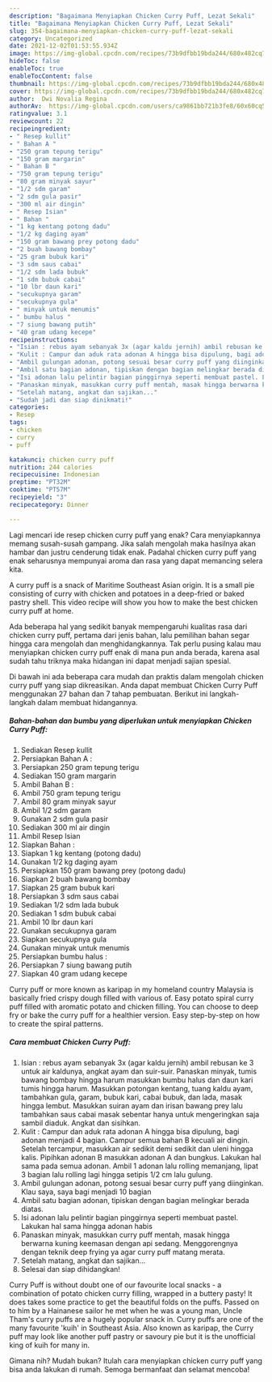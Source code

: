 ```yaml
---
description: "Bagaimana Menyiapkan Chicken Curry Puff, Lezat Sekali"
title: "Bagaimana Menyiapkan Chicken Curry Puff, Lezat Sekali"
slug: 354-bagaimana-menyiapkan-chicken-curry-puff-lezat-sekali
category: Uncategorized
date: 2021-12-02T01:53:55.934Z
image: https://img-global.cpcdn.com/recipes/73b9dfbb19bda244/680x482cq70/chicken-curry-puff-foto-resep-utama.jpg
hideToc: false
enableToc: true
enableTocContent: false
thumbnail: https://img-global.cpcdn.com/recipes/73b9dfbb19bda244/680x482cq70/chicken-curry-puff-foto-resep-utama.jpg
cover: https://img-global.cpcdn.com/recipes/73b9dfbb19bda244/680x482cq70/chicken-curry-puff-foto-resep-utama.jpg
author:  Dwi Novalia Regina
authorAv:  https://img-global.cpcdn.com/users/ca9861bb721b3fe8/60x60cq50/avatar.jpg
ratingvalue: 3.1
reviewcount: 22
recipeingredient:
- " Resep kullit"
- " Bahan A "
- "250 gram tepung terigu"
- "150 gram margarin"
- " Bahan B "
- "750 gram tepung terigu"
- "80 gram minyak sayur"
- "1/2 sdm garam"
- "2 sdm gula pasir"
- "300 ml air dingin"
- " Resep Isian"
- " Bahan "
- "1 kg kentang potong dadu"
- "1/2 kg daging ayam"
- "150 gram bawang prey potong dadu"
- "2 buah bawang bombay"
- "25 gram bubuk kari"
- "3 sdm saus cabai"
- "1/2 sdm lada bubuk"
- "1 sdm bubuk cabai"
- "10 lbr daun kari"
- "secukupnya garam"
- "secukupnya gula"
- " minyak untuk menumis"
- " bumbu halus "
- "7 siung bawang putih"
- "40 gram udang kecepe"
recipeinstructions:
- "Isian : rebus ayam sebanyak 3x (agar kaldu jernih) ambil rebusan ke 3 untuk air kaldunya, angkat ayam dan suir-suir. Panaskan minyak, tumis bawang bombay hingga harum masukkan bumbu halus dan daun kari tumis hingga harum. Masukkan potongan kentang, tuang kaldu ayam, tambahkan gula, garam, bubuk kari, cabai bubuk, dan lada, masak hingga lembut. Masukkan suiran ayam dan irisan bawang prey lalu tambahkan saus cabai masak sebentar hanya untuk mengeringkan saja sambil diaduk. Angkat dan sisihkan."
- "Kulit : Campur dan aduk rata adonan A hingga bisa dipulung, bagi adonan menjadi 4 bagian. Campur semua bahan B kecuali air dingin. Setelah tercampur, masukkan air sedikit demi sedikit dan uleni hingga kalis. Pipihkan adonan B masukkan adonan A dan bungkus. Lakukan hal sama pada semua adonan. Ambil 1 adonan lalu rolling memanjang, lipat 3 bagian lalu rolling lagi hingga setipis 1/2 cm lalu gulung."
- "Ambil gulungan adonan, potong sesuai besar curry puff yang diinginkan. Klau saya, saya bagi menjadi 10 bagian"
- "Ambil satu bagian adonan, tipiskan dengan bagian melingkar berada diatas."
- "Isi adonan lalu pelintir bagian pinggirnya seperti membuat pastel. Lakukan hal sama hingga adonan habis"
- "Panaskan minyak, masukkan curry puff mentah, masak hingga berwarna kuning keemasan dengan api sedang. Menggorengnya dengan teknik deep frying ya agar curry puff matang merata."
- "Setelah matang, angkat dan sajikan..."
- "Sudah jadi dan siap dinikmati!"
categories:
- Resep
tags:
- chicken
- curry
- puff

katakunci: chicken curry puff 
nutrition: 244 calories
recipecuisine: Indonesian
preptime: "PT32M"
cooktime: "PT57M"
recipeyield: "3"
recipecategory: Dinner

---
```



Lagi mencari ide resep chicken curry puff yang enak? Cara menyiapkannya memang susah-susah gampang. Jika salah mengolah maka hasilnya akan hambar dan justru cenderung tidak enak. Padahal chicken curry puff yang enak seharusnya mempunyai aroma dan rasa yang dapat memancing selera kita.


A curry puff is a snack of Maritime Southeast Asian origin. It is a small pie consisting of curry with chicken and potatoes in a deep-fried or baked pastry shell. This video recipe will show you how to make the best chicken curry puff at home.

Ada beberapa hal yang sedikit banyak mempengaruhi kualitas rasa dari chicken curry puff, pertama dari jenis bahan, lalu pemilihan bahan segar hingga cara mengolah dan menghidangkannya. Tak perlu pusing kalau mau menyiapkan chicken curry puff enak di mana pun anda berada, karena asal sudah tahu triknya maka hidangan ini dapat menjadi sajian spesial.


Di bawah ini ada beberapa cara mudah dan praktis dalam mengolah chicken curry puff yang siap dikreasikan. Anda dapat membuat Chicken Curry Puff menggunakan 27 bahan dan 7 tahap pembuatan. Berikut ini langkah-langkah dalam membuat hidangannya.

<!--inarticleads1-->

##### Bahan-bahan dan bumbu yang diperlukan untuk menyiapkan Chicken Curry Puff:

1. Sediakan  Resep kullit
1. Persiapkan  Bahan A :
1. Persiapkan 250 gram tepung terigu
1. Sediakan 150 gram margarin
1. Ambil  Bahan B :
1. Ambil 750 gram tepung terigu
1. Ambil 80 gram minyak sayur
1. Ambil 1/2 sdm garam
1. Gunakan 2 sdm gula pasir
1. Sediakan 300 ml air dingin
1. Ambil  Resep Isian
1. Siapkan  Bahan :
1. Siapkan 1 kg kentang (potong dadu)
1. Gunakan 1/2 kg daging ayam
1. Persiapkan 150 gram bawang prey (potong dadu)
1. Siapkan 2 buah bawang bombay
1. Siapkan 25 gram bubuk kari
1. Persiapkan 3 sdm saus cabai
1. Sediakan 1/2 sdm lada bubuk
1. Sediakan 1 sdm bubuk cabai
1. Ambil 10 lbr daun kari
1. Gunakan secukupnya garam
1. Siapkan secukupnya gula
1. Gunakan  minyak untuk menumis
1. Persiapkan  bumbu halus :
1. Persiapkan 7 siung bawang putih
1. Siapkan 40 gram udang kecepe


Curry puff or more known as karipap in my homeland country Malaysia is basically fried crispy dough filled with various of. Easy potato spiral curry puff filled with aromatic potato and chicken filling. You can choose to deep fry or bake the curry puff for a healthier version. Easy step-by-step on how to create the spiral patterns. 

<!--inarticleads2-->

##### Cara membuat Chicken Curry Puff:

1. Isian : rebus ayam sebanyak 3x (agar kaldu jernih) ambil rebusan ke 3 untuk air kaldunya, angkat ayam dan suir-suir. Panaskan minyak, tumis bawang bombay hingga harum masukkan bumbu halus dan daun kari tumis hingga harum. Masukkan potongan kentang, tuang kaldu ayam, tambahkan gula, garam, bubuk kari, cabai bubuk, dan lada, masak hingga lembut. Masukkan suiran ayam dan irisan bawang prey lalu tambahkan saus cabai masak sebentar hanya untuk mengeringkan saja sambil diaduk. Angkat dan sisihkan.
1. Kulit : Campur dan aduk rata adonan A hingga bisa dipulung, bagi adonan menjadi 4 bagian. Campur semua bahan B kecuali air dingin. Setelah tercampur, masukkan air sedikit demi sedikit dan uleni hingga kalis. Pipihkan adonan B masukkan adonan A dan bungkus. Lakukan hal sama pada semua adonan. Ambil 1 adonan lalu rolling memanjang, lipat 3 bagian lalu rolling lagi hingga setipis 1/2 cm lalu gulung.
1. Ambil gulungan adonan, potong sesuai besar curry puff yang diinginkan. Klau saya, saya bagi menjadi 10 bagian
1. Ambil satu bagian adonan, tipiskan dengan bagian melingkar berada diatas.
1. Isi adonan lalu pelintir bagian pinggirnya seperti membuat pastel. Lakukan hal sama hingga adonan habis
1. Panaskan minyak, masukkan curry puff mentah, masak hingga berwarna kuning keemasan dengan api sedang. Menggorengnya dengan teknik deep frying ya agar curry puff matang merata.
1. Setelah matang, angkat dan sajikan...
1. Selesai dan siap dihidangkan!

Curry Puff is without doubt one of our favourite local snacks - a combination of potato chicken curry filling, wrapped in a buttery pasty! It does takes some practice to get the beautiful folds on the puffs. Passed on to him by a Hainanese sailor he met when he was a young man, Uncle Tham&#39;s curry puffs are a hugely popular snack in. Curry puffs are one of the many favourite &#39;kuih&#39; in Southeast Asia. Also known as karipap, the Curry puff may look like another puff pastry or savoury pie but it is the unofficial king of kuih for many in. 

Gimana nih? Mudah bukan? Itulah cara menyiapkan chicken curry puff yang bisa anda lakukan di rumah. Semoga bermanfaat dan selamat mencoba!
